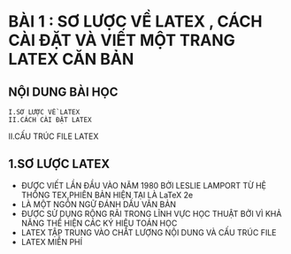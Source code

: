 # BÀI 1 : SƠ LƯỢC VỀ LATEX , CÁCH CÀI ĐẶT VÀ VIẾT MỘT TRANG LATEX CĂN BẢN
## NỘI DUNG BÀI HỌC
    I.SƠ LƯỢC VỀ LATEX
    II.CÁCH CÀI ĐẶT LATEX
   II.CẤU TRÚC FILE LATEX
## 1.SƠ LƯỢC LATEX
   -  ĐƯỢC VIẾT LẦN ĐẦU  VÀO NĂM 1980 BỞI LESLIE LAMPORT TỪ HỆ THỐNG TEX,PHIÊN BẢN HIỆN TẠI LÀ LaTeX 2e
   -  LÀ MỘT NGÔN NGỮ ĐÁNH DẤU VĂN BẢN 
   -  ĐƯỢC SỬ DỤNG RỘNG RÃI TRONG LĨNH VỰC HỌC THUẬT BỞI VÌ KHẢ NĂNG THỂ HIỆN CÁC KÝ HIỆU TOÁN HỌC
   -  LATEX TẬP TRUNG VÀO CHẤT LƯỢNG NỘI DUNG VÀ CẤU TRÚC FILE
   -  LATEX MIỄN PHÍ
